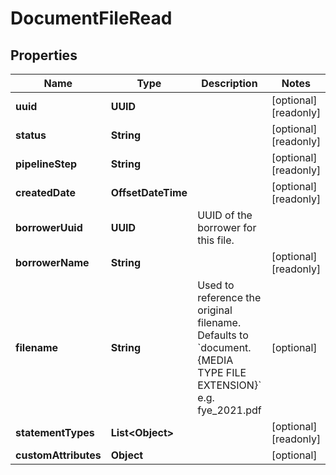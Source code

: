

# DocumentFileRead

## Properties

Name | Type | Description | Notes
------------ | ------------- | ------------- | -------------
**uuid** | **UUID** |  |  [optional] [readonly]
**status** | **String** |  |  [optional] [readonly]
**pipelineStep** | **String** |  |  [optional] [readonly]
**createdDate** | **OffsetDateTime** |  |  [optional] [readonly]
**borrowerUuid** | **UUID** | UUID of the borrower for this file. | 
**borrowerName** | **String** |  |  [optional] [readonly]
**filename** | **String** | Used to reference the original filename. Defaults to &#x60;document.{MEDIA TYPE FILE EXTENSION}&#x60; e.g. fye_2021.pdf |  [optional]
**statementTypes** | **List&lt;Object&gt;** |  |  [optional] [readonly]
**customAttributes** | **Object** |  |  [optional]



